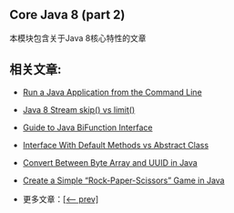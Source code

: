 ## Core Java 8 (part 2)

本模块包含关于Java 8核心特性的文章

## 相关文章:

- [Run a Java Application from the Command Line](docs/从命令行运行Java应用程序.md)
- [Java 8 Stream skip() vs limit()](docs/Java8中流的skip和limit.md)
- [Guide to Java BiFunction Interface](docs/Java中的BiFunction接口.md)
- [Interface With Default Methods vs Abstract Class](docs/接口的默认方法与抽象类.md)
- [Convert Between Byte Array and UUID in Java](docs/Java中字节数组和UUID之间的转换.md)
- [Create a Simple “Rock-Paper-Scissors” Game in Java]()

- 更多文章：[[<-- prev]](../java8-1/README.md)